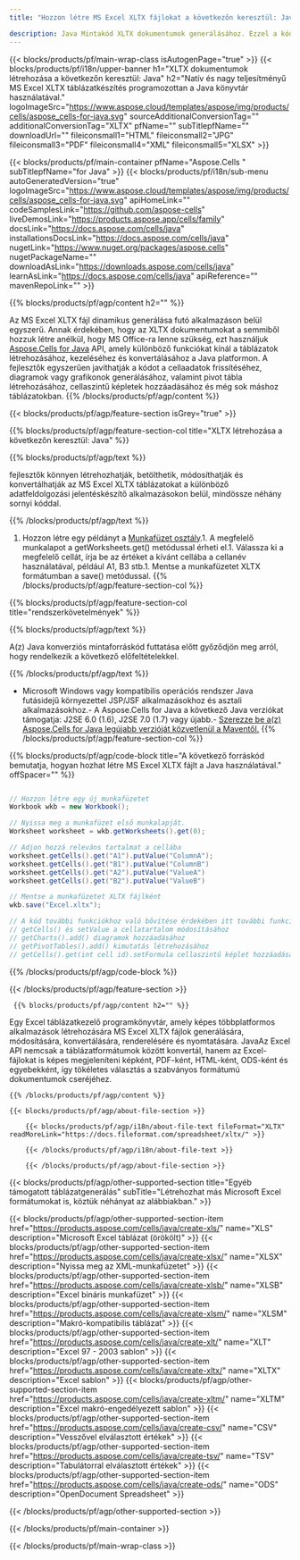 ```yaml
---
title: "Hozzon létre MS Excel XLTX fájlokat a következőn keresztül: Java "

description: Java Mintakód XLTX dokumentumok generálásához. Ezzel a kóddal MS Excel XLTX fájlokat hozhat létre Java alapú asztali vagy webes alkalmazásban.
---
```

{{< blocks/products/pf/main-wrap-class isAutogenPage="true" >}}
{{< blocks/products/pf/i18n/upper-banner h1="XLTX dokumentumok létrehozása a következőn keresztül: Java" h2="Natív és nagy teljesítményű MS Excel XLTX táblázatkészítés programozottan a Java könyvtár használatával." logoImageSrc="https://www.aspose.cloud/templates/aspose/img/products/cells/aspose_cells-for-java.svg" sourceAdditionalConversionTag="" additionalConversionTag="XLTX" pfName="" subTitlepfName="" downloadUrl="" fileiconsmall1="HTML" fileiconsmall2="JPG" fileiconsmall3="PDF" fileiconsmall4="XML" fileiconsmall5="XLSX" >}}

{{< blocks/products/pf/main-container pfName="Aspose.Cells " subTitlepfName="for Java" >}}
{{< blocks/products/pf/i18n/sub-menu autoGeneratedVersion="true" logoImageSrc="https://www.aspose.cloud/templates/aspose/img/products/cells/aspose_cells-for-java.svg" apiHomeLink="" codeSamplesLink="https://github.com/aspose-cells" liveDemosLink="https://products.aspose.app/cells/family" docsLink="https://docs.aspose.com/cells/java" installationsDocsLink="https://docs.aspose.com/cells/java" nugetLink="https://www.nuget.org/packages/aspose.cells" nugetPackageName="" downloadAsLink="https://downloads.aspose.com/cells/java" learnAsLink="https://docs.aspose.com/cells/java" apiReference="" mavenRepoLink="" >}}

{{% blocks/products/pf/agp/content h2="" %}}

 Az MS Excel XLTX fájl dinamikus generálása futó alkalmazáson belül egyszerű. Annak érdekében, hogy az XLTX dokumentumokat a semmiből hozzuk létre anélkül, hogy MS Office-ra lenne szükség, ezt használjuk
 [Aspose.Cells for Java](https://products.aspose.com/cells/java) 
 API, amely különböző funkciókat kínál a táblázatok létrehozásához, kezeléséhez és konvertálásához a Java platformon. A fejlesztők egyszerűen javíthatják a kódot a cellaadatok frissítéséhez, diagramok vagy grafikonok generálásához, valamint pivot tábla létrehozásához, cellaszintű képletek hozzáadásához és még sok máshoz táblázatokban.
{{% /blocks/products/pf/agp/content %}}

{{< blocks/products/pf/agp/feature-section isGrey="true" >}}

{{% blocks/products/pf/agp/feature-section-col title="XLTX létrehozása a következőn keresztül: Java" %}}

{{% blocks/products/pf/agp/text %}}

 fejlesztők könnyen létrehozhatják, betölthetik, módosíthatják és konvertálhatják az MS Excel XLTX táblázatokat a különböző adatfeldolgozási jelentéskészítő alkalmazásokon belül, mindössze néhány sornyi kóddal.

{{% /blocks/products/pf/agp/text %}}

1. Hozzon létre egy példányt a [Munkafüzet osztály](https://reference.aspose.com/cells/java/com.aspose.cells/Workbook).1. A megfelelő munkalapot a getWorksheets.get() metódussal érheti el.1. Válassza ki a megfelelő cellát, írja be az értéket a kívánt cellába a cellanév használatával, például A1, B3 stb.1. Mentse a munkafüzetet XLTX formátumban a save() metódussal.
{{% /blocks/products/pf/agp/feature-section-col %}}

{{% blocks/products/pf/agp/feature-section-col title="rendszerkövetelmények" %}}

{{% blocks/products/pf/agp/text %}}

A(z) Java konverziós mintaforráskód futtatása előtt győződjön meg arról, hogy rendelkezik a következő előfeltételekkel.  

{{% /blocks/products/pf/agp/text %}}

- Microsoft Windows vagy kompatibilis operációs rendszer Java futásidejű környezettel JSP/JSF alkalmazásokhoz és asztali alkalmazásokhoz.- A Aspose.Cells for Java a következő Java verziókat támogatja: J2SE 6.0 (1.6), J2SE 7.0 (1.7) vagy újabb.- [Szerezze be a(z) Aspose.Cells for Java legújabb verzióját közvetlenül a Maventől.](https://docs.aspose.com/cells/java/installation/) 
{{% /blocks/products/pf/agp/feature-section-col %}}

{{% blocks/products/pf/agp/code-block title="A következő forráskód bemutatja, hogyan hozhat létre MS Excel XLTX fájlt a Java használatával." offSpacer="" %}}

```cs

// Hozzon létre egy új munkafüzetet
Workbook wkb = new Workbook();

// Nyissa meg a munkafüzet első munkalapját.
Worksheet worksheet = wkb.getWorksheets().get(0);

// Adjon hozzá releváns tartalmat a cellába
worksheet.getCells().get("A1").putValue("ColumnA");
worksheet.getCells().get("B1").putValue("ColumnB")
worksheet.getCells().get("A2").putValue("ValueA")
worksheet.getCells().get("B2").putValue("ValueB")

// Mentse a munkafüzetet XLTX fájlként
wkb.save("Excel.xltx"); 

// A kód további funkciókhoz való bővítése érdekében itt további funkciók találhatók
// getCells() és setValue a cellatartalom módosításához
// getCharts().add() diagramok hozzáadásához
// getPivotTables().add() kimutatás létrehozásához
// getCells().get(int cell id).setFormula cellaszintű képlet hozzáadásához


```

{{% /blocks/products/pf/agp/code-block %}}

{{< /blocks/products/pf/agp/feature-section >}}

<!-- aboutfile Starts -->

     
     {{% blocks/products/pf/agp/content h2="" %}}

 Egy Excel táblázatkezelő programkönyvtár, amely képes többplatformos alkalmazások létrehozására MS Excel XLTX fájlok generálására, módosítására, konvertálására, renderelésére és nyomtatására. JavaAz Excel API nemcsak a táblázatformátumok között konvertál, hanem az Excel-fájlokat is képes megjeleníteni képként, PDF-ként, HTML-ként, ODS-ként és egyebekként, így tökéletes választás a szabványos formátumú dokumentumok cseréjéhez.



    {{% /blocks/products/pf/agp/content %}}

    {{< blocks/products/pf/agp/about-file-section >}}

        {{< blocks/products/pf/agp/i18n/about-file-text fileFormat="XLTX" readMoreLink="https://docs.fileformat.com/spreadsheet/xltx/" >}}

        {{< /blocks/products/pf/agp/i18n/about-file-text >}}

        {{< /blocks/products/pf/agp/about-file-section >}}

          

<!-- aboutfile Ends -->

{{< blocks/products/pf/agp/other-supported-section title="Egyéb támogatott táblázatgenerálás" subTitle="Létrehozhat más Microsoft Excel formátumokat is, köztük néhányat az alábbiakban." >}}

{{< blocks/products/pf/agp/other-supported-section-item href="https://products.aspose.com/cells/java/create-xls/" name="XLS" description="Microsoft Excel táblázat (örökölt)" >}} 
{{< blocks/products/pf/agp/other-supported-section-item href="https://products.aspose.com/cells/java/create-xlsx/" name="XLSX" description="Nyissa meg az XML-munkafüzetet" >}} 
{{< blocks/products/pf/agp/other-supported-section-item href="https://products.aspose.com/cells/java/create-xlsb/" name="XLSB" description="Excel bináris munkafüzet" >}} 
{{< blocks/products/pf/agp/other-supported-section-item href="https://products.aspose.com/cells/java/create-xlsm/" name="XLSM" description="Makró-kompatibilis táblázat" >}} 
{{< blocks/products/pf/agp/other-supported-section-item href="https://products.aspose.com/cells/java/create-xlt/" name="XLT" description="Excel 97 - 2003 sablon" >}} 
{{< blocks/products/pf/agp/other-supported-section-item href="https://products.aspose.com/cells/java/create-xltx/" name="XLTX" description="Excel sablon" >}} 
{{< blocks/products/pf/agp/other-supported-section-item href="https://products.aspose.com/cells/java/create-xltm/" name="XLTM" description="Excel makró-engedélyezett sablon" >}} 
{{< blocks/products/pf/agp/other-supported-section-item href="https://products.aspose.com/cells/java/create-csv/" name="CSV" description="Vesszővel elválasztott értékek" >}} 
{{< blocks/products/pf/agp/other-supported-section-item href="https://products.aspose.com/cells/java/create-tsv/" name="TSV" description="Tabulátorral elválasztott értékek" >}} 
{{< blocks/products/pf/agp/other-supported-section-item href="https://products.aspose.com/cells/java/create-ods/" name="ODS" description="OpenDocument Spreadsheet" >}} 

{{< /blocks/products/pf/agp/other-supported-section >}}

{{< /blocks/products/pf/main-container >}}
    
{{< /blocks/products/pf/main-wrap-class >}}
